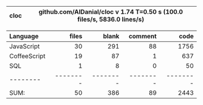 
cloc|github.com/AlDanial/cloc v 1.74  T=0.50 s (100.0 files/s, 5836.0 lines/s)
--- | ---

Language|files|blank|comment|code
:-------|-------:|-------:|-------:|-------:
JavaScript|30|291|88|1756
CoffeeScript|19|87|1|637
SQL|1|8|0|50
--------|--------|--------|--------|--------
SUM:|50|386|89|2443
